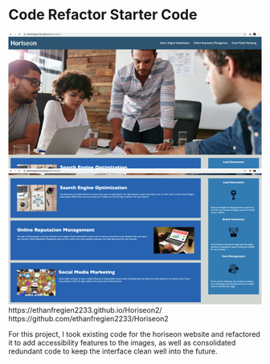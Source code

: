 # Code Refactor Starter Code
<img src="./assets/images/shot1.jpg">
<img src="./assets/images/shot2.jpg">
https://ethanfregien2233.github.io/Horiseon2/
https://github.com/ethanfregien2233/Horiseon2

For this project, I took existing code for the horiseon website and refactored it to add accessibility features to the images, as well as consolidated redundant code to keep the interface clean well into the future.